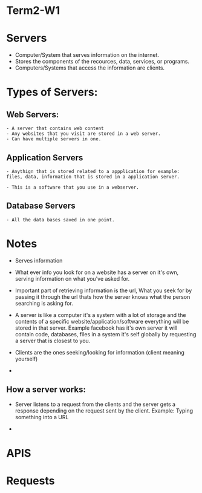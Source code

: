 # Term2-W1
# Servers

- Computer/System that serves information on the internet.
- Stores the components of the recources, data, services, or programs.
- Computers/Systems that access the information are clients.

# Types of Servers:
## Web Servers:
    - A server that contains web content
    - Any websites that you visit are stored in a web server.
    - Can have multiple servers in one.
##  Application Servers
    - Anythign that is stored related to a appplication for example: files, data, information that is stored in a application server.

    - This is a software that you use in a webserver.
## Database Servers
    - All the data bases saved in one point.

# Notes

- Serves information

- What ever info you look for on a website has a server on it's own, serving information on what you've asked for. 

- Important part of retrieving information is the url, What you seek for by passing it through the url thats how the server knows what the person searching is asking for.

- A server is like a computer it's a system with a lot of storage and the contents of a specific website/application/software everything will be stored in that server. Example facebook has it's own server it will contain code, databases, files in a system it's self globally by requesting a server that is closest to you.

- Clients are the ones seeking/looking for information (client meaning yourself) 

- 

## How a server works:

- Server listens to a request from the clients and the server gets a response depending on the request sent by the client. Example: Typing something into a URL 

- 


# APIS

# Requests